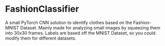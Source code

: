 # FashionClassifier
A small PyTorch CNN solution to identify clothes based on the Fashion-MNIST Dataset. 
Mainly made for analyzing small images by squeezing them into 30x30 frames.
Labels are based off the MNIST Dataset, so you could modify them for different datasets.

